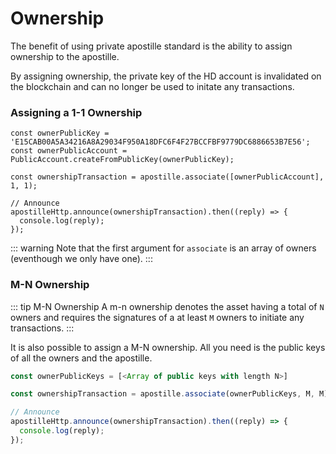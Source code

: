 # Ownership

The benefit of using private apostille standard is the ability to assign ownership to the apostille.

By assigning ownership, the private key of the HD account is invalidated on the blockchain and can no longer be used to initate any transactions.

### Assigning a 1-1 Ownership

```typescript{4}
const ownerPublicKey = 'E15CAB00A5A34216A8A29034F950A18DFC6F4F27BCCFBF9779DC6886653B7E56';
const ownerPublicAccount = PublicAccount.createFromPublicKey(ownerPublicKey);

const ownershipTransaction = apostille.associate([ownerPublicAccount], 1, 1);

// Announce
apostilleHttp.announce(ownershipTransaction).then((reply) => {
  console.log(reply);
});
```

::: warning
Note that the first argument for `associate` is an array of owners (eventhough we only have one).
:::

### M-N Ownership

::: tip M-N Ownership
A m-n ownership denotes the asset having a total of `N` owners and requires the signatures of a at least `M` owners to initiate any transactions.
:::

It is also possible to assign a M-N ownership. All you need is the public keys of all the owners and the apostille.

```typescript
const ownerPublicKeys = [<Array of public keys with length N>]

const ownershipTransaction = apostille.associate(ownerPublicKeys, M, M);

// Announce
apostilleHttp.announce(ownershipTransaction).then((reply) => {
  console.log(reply);
});
```
